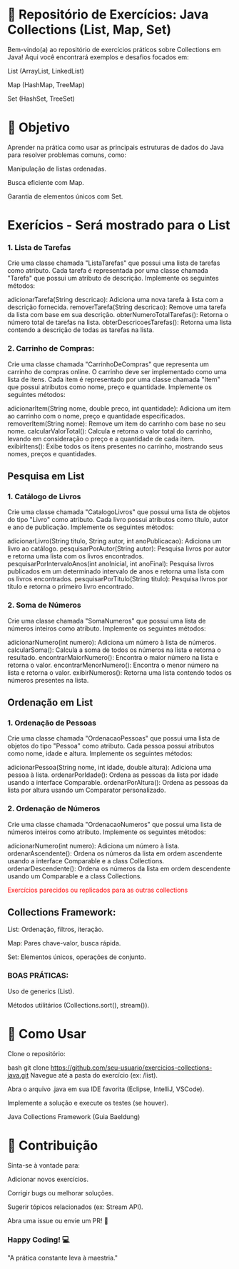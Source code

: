 # 📂 Repositório de Exercícios: Java Collections (List, Map, Set)
Bem-vindo(a) ao repositório de exercícios práticos sobre Collections em Java!
Aqui você encontrará exemplos e desafios focados em:

List (ArrayList, LinkedList)

Map (HashMap, TreeMap)

Set (HashSet, TreeSet)

# 🎯 Objetivo
Aprender na prática como usar as principais estruturas de dados do Java para resolver problemas comuns, como:

Manipulação de listas ordenadas.

Busca eficiente com Map.

Garantia de elementos únicos com Set.

# Exerícios - Será mostrado para o List
### 1. Lista de Tarefas
Crie uma classe chamada "ListaTarefas" que possui uma lista de tarefas como atributo. Cada tarefa é representada por uma classe chamada "Tarefa" que possui um atributo de descrição. Implemente os seguintes métodos:

adicionarTarefa(String descricao): Adiciona uma nova tarefa à lista com a descrição fornecida.
removerTarefa(String descricao): Remove uma tarefa da lista com base em sua descrição.
obterNumeroTotalTarefas(): Retorna o número total de tarefas na lista.
obterDescricoesTarefas(): Retorna uma lista contendo a descrição de todas as tarefas na lista.
### 2. Carrinho de Compras:
Crie uma classe chamada "CarrinhoDeCompras" que representa um carrinho de compras online. O carrinho deve ser implementado como uma lista de itens. Cada item é representado por uma classe chamada "Item" que possui atributos como nome, preço e quantidade. Implemente os seguintes métodos:

adicionarItem(String nome, double preco, int quantidade): Adiciona um item ao carrinho com o nome, preço e quantidade especificados.
removerItem(String nome): Remove um item do carrinho com base no seu nome.
calcularValorTotal(): Calcula e retorna o valor total do carrinho, levando em consideração o preço e a quantidade de cada item.
exibirItens(): Exibe todos os itens presentes no carrinho, mostrando seus nomes, preços e quantidades.

## Pesquisa em List
### 1. Catálogo de Livros
Crie uma classe chamada "CatalogoLivros" que possui uma lista de objetos do tipo "Livro" como atributo. Cada livro possui atributos como título, autor e ano de publicação. Implemente os seguintes métodos:

adicionarLivro(String titulo, String autor, int anoPublicacao): Adiciona um livro ao catálogo.
pesquisarPorAutor(String autor): Pesquisa livros por autor e retorna uma lista com os livros encontrados.
pesquisarPorIntervaloAnos(int anoInicial, int anoFinal): Pesquisa livros publicados em um determinado intervalo de anos e retorna uma lista com os livros encontrados.
pesquisarPorTitulo(String titulo): Pesquisa livros por título e retorna o primeiro livro encontrado.
### 2. Soma de Números
Crie uma classe chamada "SomaNumeros" que possui uma lista de números inteiros como atributo. Implemente os seguintes métodos:

adicionarNumero(int numero): Adiciona um número à lista de números.
calcularSoma(): Calcula a soma de todos os números na lista e retorna o resultado.
encontrarMaiorNumero(): Encontra o maior número na lista e retorna o valor.
encontrarMenorNumero(): Encontra o menor número na lista e retorna o valor.
exibirNumeros(): Retorna uma lista contendo todos os números presentes na lista.
## Ordenação em List
### 1. Ordenação de Pessoas
Crie uma classe chamada "OrdenacaoPessoas" que possui uma lista de objetos do tipo "Pessoa" como atributo. Cada pessoa possui atributos como nome, idade e altura. Implemente os seguintes métodos:

adicionarPessoa(String nome, int idade, double altura): Adiciona uma pessoa à lista.
ordenarPorIdade(): Ordena as pessoas da lista por idade usando a interface Comparable.
ordenarPorAltura(): Ordena as pessoas da lista por altura usando um Comparator personalizado.
### 2. Ordenação de Números
Crie uma classe chamada "OrdenacaoNumeros" que possui uma lista de números inteiros como atributo. Implemente os seguintes métodos:

adicionarNumero(int numero): Adiciona um número à lista.
ordenarAscendente(): Ordena os números da lista em ordem ascendente usando a interface Comparable e a class Collections.
ordenarDescendente(): Ordena os números da lista em ordem descendente usando um Comparable e a class Collections.

<span style="color:red">Exercícios parecidos ou replicados para as outras collections</span>

## Collections Framework:

List: Ordenação, filtros, iteração.

Map: Pares chave-valor, busca rápida.

Set: Elementos únicos, operações de conjunto.

### BOAS PRÁTICAS:

Uso de generics (List<String>).

Métodos utilitários (Collections.sort(), stream()).

# 📌 Como Usar
Clone o repositório:

bash
git clone https://github.com/seu-usuario/exercicios-collections-java.git
Navegue até a pasta do exercício (ex: /list).

Abra o arquivo .java em sua IDE favorita (Eclipse, IntelliJ, VSCode).

Implemente a solução e execute os testes (se houver).

Java Collections Framework (Guia Baeldung)

# 🤝 Contribuição
Sinta-se à vontade para:

Adicionar novos exercícios.

Corrigir bugs ou melhorar soluções.

Sugerir tópicos relacionados (ex: Stream API).

Abra uma issue ou envie um PR! 🚀

### Happy Coding! 💻
"A prática constante leva à maestria."